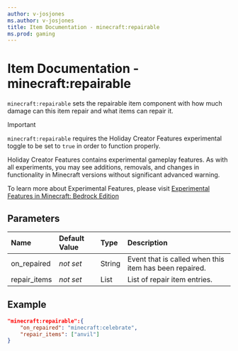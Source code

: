 ```yaml
---
author: v-josjones
ms.author: v-josjones
title: Item Documentation - minecraft:repairable
ms.prod: gaming
---
```


# Item Documentation - minecraft:repairable

`minecraft:repairable` sets the repairable item component with how much damage can this item repair and what items can repair it.

>[!IMPORTANT]
> `minecraft:repairable` requires the Holiday Creator Features experimental toggle to be set to `true` in order to function properly.
>
>Holiday Creator Features contains experimental gameplay features. As with all experiments, you may see additions, removals, and changes in functionality in Minecraft versions without significant advanced warning.
>
>To learn more about Experimental Features, please visit [Experimental Features in Minecraft: Bedrock Edition](../../../../../Documents/ExperimentalFeaturesToggle.md)

## Parameters

|Name |Default Value  |Type  |Description  |
|:----------|:----------|:----------|:----------|
|on_repaired|*not set* |String|Event that is called when this item has been repaired.|
|repair_items|*not set* |List|List of repair item entries.|

## Example

```json
"minecraft:repairable":{
    "on_repaired": "minecraft:celebrate",
    "repair_items": ["anvil"]
}
```
